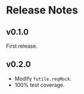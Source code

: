 # Release Notes

## v0.1.0

First release.

## v0.2.0

* Modify `futile.reqMock`.
* 100% test coverage.
